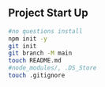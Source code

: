 

## Project Start Up

```bash
#no questions install
npm init -y 
git init
git branch -M main
touch README.md
#node_modules/, .DS_Store
touch .gitignore
```